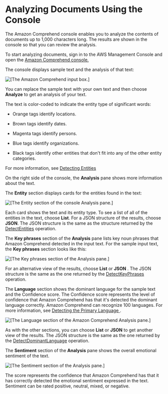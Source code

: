 # Analyzing Documents Using the Console<a name="get-started-console-analysis"></a>

The Amazon Comprehend console enables you to analyze the contents of documents up to 1,000 characters long\. The results are shown in the console so that you can review the analysis\.

To start analyzing documents, sign in to the AWS Management Console and open the [Amazon Comprehend console\.](https://console.aws.amazon.com/comprehend/home?region=us-east-1#api-explorer:)

The console displays sample text and the analysis of that text: 

![\[The Amazon Comprehend input box.\]](http://docs.aws.amazon.com/comprehend/latest/dg/images/gs-image-10.png)

You can replace the sample text with your own text and then choose **Analyze** to get an analysis of your text\.

The text is color\-coded to indicate the entity type of significant words:

+ Orange tags identify locations\.

+ Brown tags identify dates\.

+ Magenta tags identify persons\.

+ Blue tags identify organizations\.

+ Black tags identify other entities that don't fit into any of the other entity categories\.

For more information, see [Detecting Entities](how-entities.md)

On the right side of the console, the **Analysis** pane shows more information about the text\.

The **Entity** section displays cards for the entities found in the text:

![\[The Entity section of the console Analysis pane.\]](http://docs.aws.amazon.com/comprehend/latest/dg/images/gs-image-20.png)

Each card shows the text and its entity type\. To see a list of all of the entities in the text, choose **List**\. For a JSON structure of the results, choose **JSON**\. The JSON structure is the same as the structure returned by the [DetectEntities](API_DetectEntities.md) operation\.

The **Key phrases** section of the **Analysis** pane lists key noun phrases that Amazon Comprehend detected in the input text\. For the sample input text, the **Key phrases** section looks like this:

![\[The Key phrases section of the Analysis pane.\]](http://docs.aws.amazon.com/comprehend/latest/dg/images/gs-image-30.png)

For an alternative view of the results, choose **List** or **JSON** \. The JSON structure is the same as the one returned by the [DetectKeyPhrases](API_DetectKeyPhrases.md) operation\.

The **Language** section shows the dominant language for the sample text and the Confidence score\. The Confidence score represents the level of confidence that Amazon Comprehend has that it's detected the dominant language correctly\. Amazon Comprehend can recognize 100 languages\. For more information, see [Detecting the Primary Language ](how-languages.md)\.

![\[The Language section of the Amazon Comprehend Analysis pane.\]](http://docs.aws.amazon.com/comprehend/latest/dg/images/gs-image-40.png)

As with the other sections, you can choose **List** or **JSON** to get another view of the results\. The JSON structure is the same as the one returned by the [DetectDominantLanguage](API_DetectDominantLanguage.md) operation\.

The **Sentiment** section of the **Analysis** pane shows the overall emotional sentiment of the text\. 

![\[The Sentiment section of the Analysis pane.\]](http://docs.aws.amazon.com/comprehend/latest/dg/images/gs-image-50.png)

The score represents the confidence that Amazon Comprehend has that it has correctly detected the emotional sentiment expressed in the text\. Sentiment can be rated positive, neutral, mixed, or negative\.